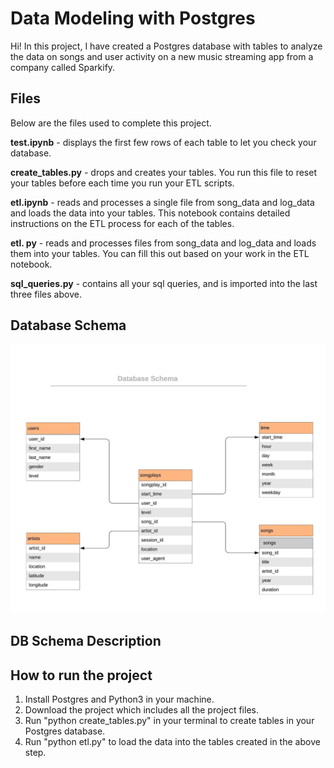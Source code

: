 # Data Modeling with Postgres
Hi! In this project, I have created a Postgres database with tables to analyze the data on songs and user activity on a new music streaming app from a company called Sparkify.

## Files
Below are the files used to complete this project.

**test.ipynb** - displays the first few rows of each table to let you check your database.

**create_tables.py** - drops and creates your tables. You run this file to reset your tables before each time you run your ETL scripts.

**etl.ipynb** - reads and processes a single file from song_data and log_data and loads the data into your tables. This notebook contains detailed instructions on the ETL process for each of the tables. 

**etl. py** - reads and processes files from song_data and log_data and loads them into your tables. You can fill this out based on your work in the ETL notebook.

**sql_queries.py** - contains all your sql queries, and is imported into the last three files above.

## Database Schema
![Database Schema](https://github.com/hemanthboddepalli/DEND---Projects/blob/master/Schema.jpeg)

## DB Schema Description

## How to run the project
1. Install Postgres and Python3 in your machine.
2. Download the project which includes all the project files.
3. Run "python create_tables.py" in your terminal to create tables in your Postgres database.
4. Run "python etl.py" to load the data into the tables created in the above step.
